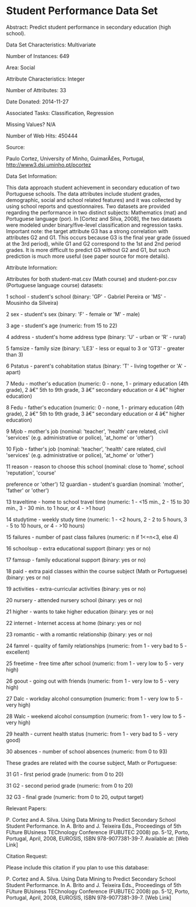 # Student Performance Data Set

Abstract: Predict student performance in secondary education (high school).

Data Set Characteristics: Multivariate

Number of Instances: 649

Area: Social

Attribute Characteristics: Integer

Number of Attributes: 33

Date Donated: 2014-11-27

Associated Tasks: Classification, Regression

Missing Values? N/A

Number of Web Hits: 450444


Source:

Paulo Cortez, University of Minho, GuimarÃ£es, Portugal, http://www3.dsi.uminho.pt/pcortez

Data Set Information:

This data approach student achievement in secondary education of two Portuguese schools. The data
attributes include student grades, demographic, social and school related features) and it was collected
by using school reports and questionnaires. Two datasets are provided regarding the performance in two
distinct subjects: Mathematics (mat) and Portuguese language (por). In [Cortez and Silva, 2008], the two
datasets were modeled under binary/five-level classification and regression tasks. Important note: the
target attribute G3 has a strong correlation with attributes G2 and G1. This occurs because G3 is the
final year grade (issued at the 3rd period), while G1 and G2 correspond to the 1st and 2nd period
grades. It is more difficult to predict G3 without G2 and G1, but such prediction is much more useful (see
paper source for more details).

Attribute Information:

Attributes for both student-mat.csv (Math course) and student-por.csv (Portuguese language course)
datasets:

1 school - student's school (binary: 'GP' - Gabriel Pereira or 'MS' - Mousinho da Silveira)

2 sex - student's sex (binary: 'F' - female or 'M' - male)

3 age - student's age (numeric: from 15 to 22)

4 address - student's home address type (binary: 'U' - urban or 'R' - rural)

5 famsize - family size (binary: 'LE3' - less or equal to 3 or 'GT3' - greater than 3)

6 Pstatus - parent's cohabitation status (binary: 'T' - living together or 'A' - apart)

7 Medu - mother's education (numeric: 0 - none, 1 - primary education (4th grade), 2 â€“ 5th to 9th
grade, 3 â€“ secondary education or 4 â€“ higher education)

8 Fedu - father's education (numeric: 0 - none, 1 - primary education (4th grade), 2 â€“ 5th to 9th grade,
3 â€“ secondary education or 4 â€“ higher education)

9 Mjob - mother's job (nominal: 'teacher', 'health' care related, civil 'services' (e.g. administrative or
police), 'at_home' or 'other')

10 Fjob - father's job (nominal: 'teacher', 'health' care related, civil 'services' (e.g. administrative or
police), 'at_home' or 'other')

11 reason - reason to choose this school (nominal: close to 'home', school 'reputation', 'course'

preference or 'other')
12 guardian - student's guardian (nominal: 'mother', 'father' or 'other')

13 traveltime - home to school travel time (numeric: 1 - <15 min., 2 - 15 to 30 min., 3 - 30 min. to 1 hour,
or 4 - >1 hour)

14 studytime - weekly study time (numeric: 1 - <2 hours, 2 - 2 to 5 hours, 3 - 5 to 10 hours, or 4 - >10
hours)

15 failures - number of past class failures (numeric: n if 1<=n<3, else 4)

16 schoolsup - extra educational support (binary: yes or no)

17 famsup - family educational support (binary: yes or no)

18 paid - extra paid classes within the course subject (Math or Portuguese)
(binary: yes or no)

19 activities - extra-curricular activities (binary: yes or no)

20 nursery - attended nursery school (binary: yes or no)

21 higher - wants to take higher education (binary: yes or no)

22 internet - Internet access at home (binary: yes or no)

23 romantic - with a romantic relationship (binary: yes or no)

24 famrel - quality of family relationships (numeric: from 1 - very bad to 5 - excellent)

25 freetime - free time after school (numeric: from 1 - very low to 5 - very high)

26 goout - going out with friends (numeric: from 1 - very low to 5 - very high)

27 Dalc - workday alcohol consumption (numeric: from 1 - very low to 5 - very high)

28 Walc - weekend alcohol consumption (numeric: from 1 - very low to 5 - very high)

29 health - current health status (numeric: from 1 - very bad to 5 - very good)

30 absences - number of school absences (numeric: from 0 to 93)

These grades are related with the course subject, Math or Portuguese:

31 G1 - first period grade (numeric: from 0 to 20)

31 G2 - second period grade (numeric: from 0 to 20)

32 G3 - final grade (numeric: from 0 to 20, output target)

Relevant Papers:

P. Cortez and A. Silva. Using Data Mining to Predict Secondary School Student Performance. In A. Brito
and J. Teixeira Eds., Proceedings of 5th FUture BUsiness TEChnology Conference (FUBUTEC 2008)
pp. 5-12, Porto, Portugal, April, 2008, EUROSIS, ISBN 978-9077381-39-7.
Available at: [Web Link]

Citation Request:

Please include this citation if you plan to use this database:

P. Cortez and A. Silva. Using Data Mining to Predict Secondary School Student Performance. In A. Brito
and J. Teixeira Eds., Proceedings of 5th FUture BUsiness TEChnology Conference (FUBUTEC 2008)
pp. 5-12, Porto, Portugal, April, 2008, EUROSIS, ISBN 978-9077381-39-7.
[Web Link]
